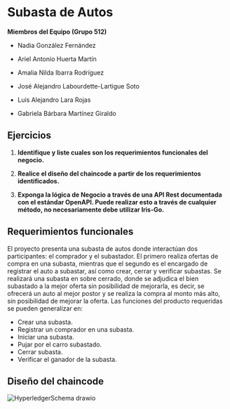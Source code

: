 # Subasta de Autos

**Miembros del Equipo (Grupo 512)**
* Nadia González Fernández

* Ariel Antonio Huerta Martín

* Amalia Nilda Ibarra Rodríguez

* José Alejandro Labourdette-Lartigue Soto

* Luis Alejandro Lara Rojas

* Gabriela Bárbara Martínez Giraldo


## Ejercicios

1.	**Identifique y liste cuales son los requerimientos funcionales del negocio.**

2.	**Realice el diseño del chaincode a partir de los requerimientos identificados.**

3.	**Exponga la lógica de Negocio a través de una API Rest documentada con el estándar OpenAPI. Puede realizar esto a través de cualquier método, no necesariamente debe utilizar Iris-Go.**

## Requerimientos funcionales

El proyecto presenta una subasta de autos donde interactúan dos participantes: el comprador y el subastador. El primero realiza ofertas de compra en una subasta, mientras que el segundo es el encargado de registrar el auto a subastar, así como crear, cerrar y verificar subastas.
Se realizará una subasta en sobre cerrado, donde se adjudica el bien subastado a la mejor oferta sin posibilidad de mejorarla, es decir, se ofrecerá un auto al mejor postor y se realiza la compra al monto más alto, sin posibilidad de mejorar la oferta.
Las funciones del producto requeridas se pueden generalizar en:
- Crear una subasta.
- Registrar un comprador en una subasta.
- Iniciar una subasta.
- Pujar por el carro subastado.
- Cerrar subasta.
- Verificar el ganador de la subasta.

## Diseño del chaincode
![HyperledgerSchema drawio](https://user-images.githubusercontent.com/62756227/178613896-c9c9aee0-c27a-4c53-9c5b-404c4728d7bd.svg)

